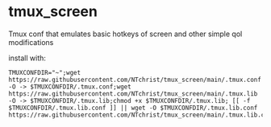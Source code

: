 # tmux_screen
Tmux conf that emulates basic hotkeys of screen and other simple qol modifications

install with:

```
TMUXCONFDIR="~";wget https://raw.githubusercontent.com/NTchrist/tmux_screen/main/.tmux.conf -O -> $TMUXCONFDIR/.tmux.conf;wget https://raw.githubusercontent.com/NTchrist/tmux_screen/main/.tmux.lib -O -> $TMUXCONFDIR/.tmux.lib;chmod +x $TMUXCONFDIR/.tmux.lib; [[ -f $TMUXCONFDIR/.tmux.lib.conf ]] || wget -O $TMUXCONFDIR/.tmux.lib.conf https://raw.githubusercontent.com/NTchrist/tmux_screen/main/.tmux.lib.conf
```
